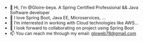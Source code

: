 - 👋 Hi, I’m @Gloire-beya. A Spring Certified Professional && Java Software developer
- 💞️ I love Spring Boot, Java EE, Microservices, ...
- 🌱 I’m interrested in working with Cloud technologies like AWS...
- 👀 I look forward to collaborating on project using Spring Boot
- 📫 You can reach me through my email: gloweb78@gmail.com

<!---
Gloire-beya/Gloire-beya is a ✨ special ✨ repository because its `README.md` (this file) appears on your GitHub profile.
You can click the Preview link to take a look at your changes.
--->
